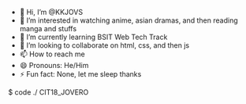 - 👋 Hi, I’m @KKJOVS
- 👀 I’m interested in watching anime, asian dramas, and then reading manga and stuffs
- 🌱 I’m currently learning BSIT Web Tech Track
- 💞️ I’m looking to collaborate on html, css, and then js
- 📫 How to reach me 
- 😄 Pronouns: He/Him
- ⚡ Fun fact: None, let me sleep thanks
  

<!---
KKJOVS/KKJOVS is a ✨ special ✨ repository because its `README.md` (this file) appears on your GitHub profile.
You can click the Preview link to take a look at your changes.
--->


$ code ./ CIT18_JOVERO
